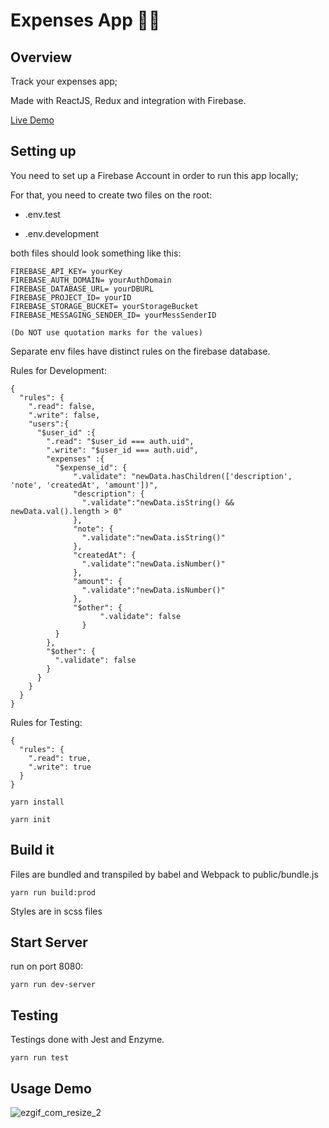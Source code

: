 # Expenses App 💸💸

## Overview 

Track your expenses app;

Made with ReactJS, Redux and integration with Firebase. 

[Live Demo](https://struggling-student-expenses.herokuapp.com/)

## Setting up 

You need to set up a Firebase Account in order to run this app locally;

For that, you need to create two files on the root:

- .env.test

- .env.development

both files should look something like this:

```
FIREBASE_API_KEY= yourKey
FIREBASE_AUTH_DOMAIN= yourAuthDomain
FIREBASE_DATABASE_URL= yourDBURL
FIREBASE_PROJECT_ID= yourID
FIREBASE_STORAGE_BUCKET= yourStorageBucket
FIREBASE_MESSAGING_SENDER_ID= yourMessSenderID

(Do NOT use quotation marks for the values)
```

Separate env files have distinct rules on the firebase database. 

Rules for Development:

```
{
  "rules": {
    ".read": false,
    ".write": false,
    "users":{
      "$user_id" :{
        ".read": "$user_id === auth.uid",
        ".write": "$user_id === auth.uid",
        "expenses" :{
          "$expense_id": {
              ".validate": "newData.hasChildren(['description', 'note', 'createdAt', 'amount'])",
              "description": {
                ".validate":"newData.isString() && newData.val().length > 0"
              },
              "note": {
                ".validate":"newData.isString()"
              },
              "createdAt": {
                ".validate":"newData.isNumber()"
              },
              "amount": {
                ".validate":"newData.isNumber()"
              },
              "$other": {
          			".validate": false
        		}
          }
        },
        "$other": {
          ".validate": false
        }
      }
    }
  }
}
```


Rules for Testing:

```
{
  "rules": {
    ".read": true,
    ".write": true
  }
}
```


```
yarn install
```

```
yarn init
```

## Build it

Files are bundled and transpiled by babel and Webpack to public/bundle.js

```
yarn run build:prod
```

Styles are in scss files


## Start Server

run on port 8080:

```
yarn run dev-server
```

## Testing

Testings done with Jest and Enzyme.

 ```
 yarn run test
 ```

## Usage Demo

<img src="https://image.ibb.co/mMrjPU/ezgif_com_resize_2.gif" alt="ezgif_com_resize_2" border="0">
